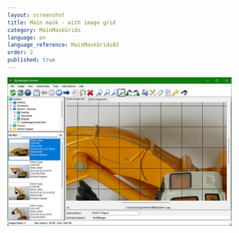 ```yaml
---
layout: screenshot
title: Main mask - with image grid
category: MainMaskGrids
language: en
language_reference: MainMaskGrids02
order: 2
published: true
---
```

<img src="https://raw.githubusercontent.com/QuickImageComment/QuickImageComment/main/UserManual/images/English-prg/FormQuickImageComment-grid-1.png">

